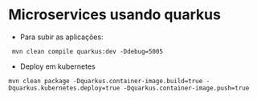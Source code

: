 # Microservices usando quarkus
- Para subir as aplicações:
``` 
 mvn clean compile quarkus:dev -Ddebug=5005
```
- Deploy em kubernetes
``` 
mvn clean package -Dquarkus.container-image.build=true -Dquarkus.kubernetes.deploy=true -Dquarkus.container-image.push=true
``` 
